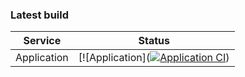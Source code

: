 ### Latest build
| Service  | Status |
| ------------- | ------------- |
| Application  | [![Application]([![Application CI](https://github.com/Joeyvs/devops/actions/workflows/CI-application.yml/badge.svg?branch=main)](https://github.com/Joeyvs/devops/actions/workflows/CI-application.yml))  |

